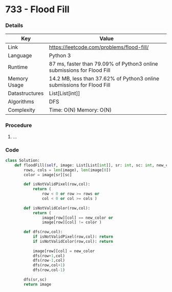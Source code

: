 # 733 - Flood Fill

### Details

| Key | Value |
| --- | ----- |
| Link | https://leetcode.com/problems/flood-fill/
| Language | Python 3
| Runtime | 87 ms, faster than 79.09% of Python3 online submissions for Flood Fill
| Memory Usage | 14.2 MB, less than 37.62% of Python3 online submissions for Flood Fill
| Datastructures | List[List[int]]
| Algorithms | DFS
| Complexity | Time: O(N) Memory: O(N)

### Procedure

1. ...

### Code

```python
class Solution:
    def floodFill(self, image: List[List[int]], sr: int, sc: int, new_color: int) -> List[List[int]]:
        rows, cols = len(image), len(image[0])
        color = image[sr][sc]
        
        def isNotValidPixel(row,col):
            return (
                row < 0 or row >= rows or
                col < 0 or col >= cols )
        
        def isNotValidColor(row,col):
            return (
                image[row][col] == new_color or
                image[row][col] != color )
        
        def dfs(row,col):
            if isNotValidPixel(row,col): return
            if isNotValidColor(row,col): return
            
            image[row][col] = new_color
            dfs(row+1,col)
            dfs(row-1,col)
            dfs(row,col+1)
            dfs(row,col-1)
        
        dfs(sr,sc)
        return image
```
